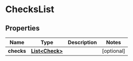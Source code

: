 

# ChecksList

## Properties

Name | Type | Description | Notes
------------ | ------------- | ------------- | -------------
**checks** | [**List&lt;Check&gt;**](Check.md) |  |  [optional]



